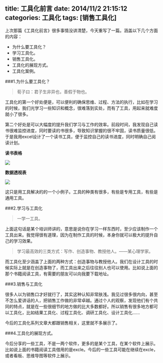 title: 工具化前言
date: 2014/11/2 21:15:12    
categories: 工具化
tags: [销售工具化] 
---
上次那篇《工具化前言》很多事情没讲清楚，今天重写了一篇。涵盖以下几个方面的内容：

- 为什么要工具化？
- 学习工具化。
- 销售工具化。
- 工具化的展现方式。
- 工具化案例。

###1.为什么要工具化？

> 荀子曰：君子生非异也，善假于物也。

工具化的第一个好处便是，可以便利的确保思维、过程、方法的执行，比如在学习的时候，我们光学习一些知识和概念，很难落到实处，而有了工具，用起来就难度就小了很多。

第二个好处是可以大幅度的提升我们学习与工作的效率。前段时间，我发现自己读书很难监控进度，同时要读的书很多，导致知识掌握的很不牢固，读书质量很低。于是我用excel设计了一个读书工具，便于监控自己的读书进度，同时明确自己阅读计划。
<!--more-->

**读书表格**

![](http://ww3.sinaimg.cn/mw1024/d07cd5begw1em1hvldkj4j20s907sq5j.jpg)

**数据透视表**

![](http://ww4.sinaimg.cn/mw1024/d07cd5begw1em1hvki1mvj20d206wq3j.jpg)

这只是用工具解决的的一个小例子。工具的种类有很多，有些是专用工具，有些是通用工具。

###2.学习与工具化

> 一学一工具。

上面这句话是某个培训师讲的，意思是说你在学习一样东西时，至少应该制作一个工具出来。我觉得很有道理，因为在制作工具的时候，本身你就可以极大的提升自己的学习效果。

> 学习最高效的三类方式：写作、创造事物、教授他人。——某心理学家。

而工具化至少涵盖了上面的两种方式：创造事物与教授他人。我们在设计工具的时候实际上就是在创造事物了，而工具出来之后往往别人也可以使用。比如说上面的那个书籍阅读工具，有需要的朋友可以向我要下载地址。

###3.销售与工具化

很多人以为销售口才好就行了，其实这种认知非常肤浅。我见过很多很内向，甚至不怎么爱讲话的人，把销售工作做的非常卓越。通过个人的观察，发现他们有个共同的特点，就是在一些很细节的地方做的比大多数都好。所以销售有很多地方都可以工具化，比如结果工具化、过程工具化、调研工具化、设计工具化......

今后的工具化系列文章大都跟销售相关，这里就不多展示了。

###4.工具化的展现方式。

今后分享的一些工具，不是一两个软件，更多的是某个工具，在某个软件上展示。比如说上面的书籍阅读工具借用的是excle。今后的一些工具可能在继续在excle，或者看板、思维导图等软件上展示。
